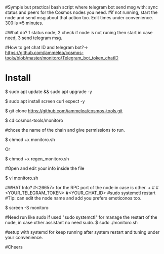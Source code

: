 
#Symple but practical bash script where telegram bot send msg with: sync status and peers for the Cosmos nodes you need.
#if not running, start the node and send msg about that action too. Edit times under convenience. 300 is =5 minutes.

#What do? 1 status node, 2 check if node is not runing then start in case need, 3 send telegram msg.

#How to get chat ID and telegram bot?→ https://github.com/iammelea/cosmos-tools/blob/master/monitoro/Telegram_bot_token_chatID



# Install

$ sudo apt update && sudo apt upgrade -y

$ sudo apt install screen curl expect -y

$ git clone https://github.com/iammelea/cosmos-tools.git

$ cd cosmos-tools/monitoro

#chose the name of the chain and give permissions to run.


$ chmod +x monitoro.sh

Or

$ chmod +x regen_monitoro.sh


#Open and edit your info inside the file

$ vi monitoro.sh

#WHAT Info?
#<26657> for the RPC port of the node in case is other.  + 
#<WRITE-NODE-NAME-HERE>
#<YOUR_TELEGRAM_TOKEN>
#<YOUR_CHAT_ID>
#sudo systemctl restart <PROCESS NAME>
#Tip: can edit the node name and add you prefers emoticonos too.
  




$ screen -S monitoro

#Need run like sudo if used "sudo systemctl" for manage the restart of the node, in case other assistant no need sudo.
$ sudo ./monitoro.sh



#setup with systemd for keep running after system restart and tuning under your convenience.

#Cheers

